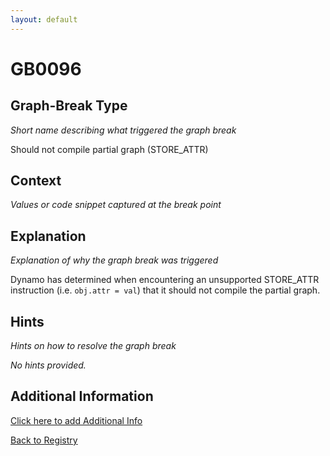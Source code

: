 ```yaml
---
layout: default
---
```

# GB0096

## Graph-Break Type
*Short name describing what triggered the graph break*

Should not compile partial graph (STORE_ATTR)

## Context
*Values or code snippet captured at the break point*



## Explanation
*Explanation of why the graph break was triggered*

Dynamo has determined when encountering an unsupported STORE_ATTR instruction (i.e. `obj.attr = val`) that it should not compile the partial graph.

## Hints
*Hints on how to resolve the graph break*

*No hints provided.*


## Additional Information

<!-- ADDITIONAL INFORMATION START - Add custom information below this line -->

<!-- ADDITIONAL INFORMATION END -->


[Click here to add Additional Info](https://github.com/meta-pytorch/compile-graph-break-site/edit/main/docs/gb/gb0096.md)

[Back to Registry](../index.html)
